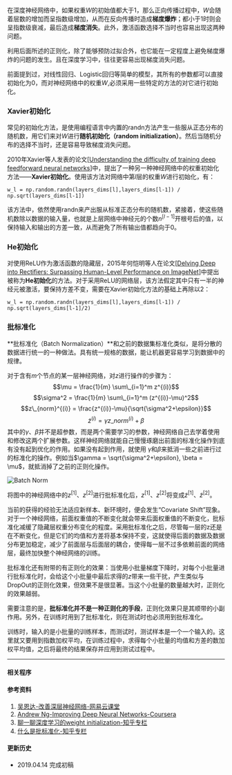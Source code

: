 在深度神经网络中，如果权重$W$的初始值都大于$1$，那么正向传播过程中，$W$会随着层数的增加而呈指数级增加，从而在反向传播时造成**梯度爆炸**；都小于$1$时则会呈指数级衰减，最后造成**梯度消失**。此外，激活函数选择不当时也容易出现这两种问题。

利用后面所述的正则化，除了能够预防过拟合外，也它能在一定程度上避免梯度爆炸的问题的发生。且在深度学习中，往往更容易出现梯度消失问题。

前面提到过，对线性回归、Logistic回归等简单的模型，其所有的参数都可以直接初始化为$0$，而对神经网络中的权重$W$,必须采用一些特定的方法的对它进行初始化。

### Xavier初始化
常见的初始化方法，是使用编程语言中内置的randn方法产生一些服从正态分布的随机数，用它们来对$W$进行**随机初始化（random initialization）**。然后当随机分布的选择不当时，还是容易导致梯度消失问题。

2010年Xavier等人发表的论文[[Understanding the difficulty of training deep feedforward neural networks](http://proceedings.mlr.press/v9/glorot10a/glorot10a.pdf)]中，提出了一种另一种神经网络中的权重初始化方法——**Xavier初始化**。使用该方法对网络中第$l$层的权重$W$进行初始化，有：
```
w_l = np.random.randn(layers_dims[l],layers_dims[l-1]) / np.sqrt(layers_dims[l-1])
```
该方法中，依然使用randn来产出服从标准正态分布的随机数，紧接着，使这些随机数除以数据的输入量，也就是上层网络中神经元的个数$n^{[l-1]}$开根号后的值，以保持输入和输出的方差一致，从而避免了所有输出值都趋向于0。

### He初始化
对使用ReLU作为激活函数的隐藏层，2015年何恺明等人在论文[[Delving Deep into Rectifiers: Surpassing Human-Level Performance on ImageNet](https://www.cv-foundation.org/openaccess/content_iccv_2015/papers/He_Delving_Deep_into_ICCV_2015_paper.pdf)]中提出被称为**He初始化**的方法。对于采用ReLU的网络层，该方法假定其中只有一半的神经元被激活，要保持方差不变，需要在Xavier初始化方法的基础上再除以$2$：
```
w_l = np.random.randn(layers_dims[l],layers_dims[l-1]) / np.sqrt(layers_dims[l-1]/2)
```
### 批标准化

**批标准化（Batch Normalization）**和之前的数据集标准化类似，是将分散的数据进行统一的一种做法。具有统一规格的数据，能让机器更容易学习到数据中的规律。

对于含有$m$个节点的某一层神经网络，对$z$进行操作的步骤为：$$\mu = \frac{1}{m} \sum\_{i=1}^m z^{(i)}$$ $$\sigma^2 = \frac{1}{m} \sum\_{i=1}^m (z^{(i)}-\mu)^2$$ $$z\_{norm}^{(i)} = \frac{z^{(i)}-\mu}{\sqrt{\sigma^2+\epsilon}}$$ $$\tilde{z}^{(i)} = \gamma z\_{norm}^{(i)}+\beta$$
其中的$\gamma$、$\beta$并不是超参数，而是两个需要学习的参数，神经网络自己去学着使用和修改这两个扩展参数。这样神经网络就能自己慢慢琢磨出前面的标准化操作到底有没有起到优化的作用。如果没有起到作用，就使用 $\gamma$和$\beta$来抵消一些之前进行过的标准化的操作。例如当$\gamma = \sqrt{\sigma^2+\epsilon}, \beta = \mu$，就抵消掉了之前的正则化操作。

![Batch Norm](https://ws1.sinaimg.cn/large/82e16446ly1fk9r4pxdodj20ik05smxu.jpg)

将图中的神经网络中的$z^{[1]}$、$z^{[2]}$进行批标准化后，$z^{[1]}$、$z^{[2]}$将变成$\tilde{z}^{[1]}$、$\tilde{z}^{[2]}$。

当前的获得的经验无法适应新样本、新环境时，便会发生“Covariate Shift”现象。对于一个神经网络，前面权重值的不断变化就会带来后面权重值的不断变化，批标准化减缓了隐藏层权重分布变化的程度。采用批标准化之后，尽管每一层的z还是在不断变化，但是它们的均值和方差将基本保持不变，这就使得后面的数据及数据分布更加稳定，减少了前面层与后面层的耦合，使得每一层不过多依赖前面的网络层，最终加快整个神经网络的训练。

批标准化还有附带的有正则化的效果：当使用小批量梯度下降时，对每个小批量进行批标准化时，会给这个小批量中最后求得的$z$带来一些干扰，产生类似与DropOut的正则化效果，但效果不是很显著。当这个小批量的数量越大时，正则化的效果越弱。

需要注意的是，**批标准化并不是一种正则化的手段**，正则化效果只是其顺带的小副作用。另外，在训练时用到了批标准化，则在测试时也必须用到批标准化。

训练时，输入的是小批量的训练样本，而测试时，测试样本是一个一个输入的。这里就又要用到指数加权平均，在训练过程中，求得每个小批量的均值和方差的数加权平均值，之后将最终的结果保存并应用到测试过程中。

***
#### 相关程序


#### 参考资料
1. [吴恩达-改善深层神经网络-网易云课堂](http://mooc.study.163.com/course/deeplearning_ai-2001281003#/info)
2. [Andrew Ng-Improving Deep Neural Networks-Coursera](https://www.coursera.org/learn/deep-neural-network/)
3. [聊一聊深度学习的weight initialization-知乎专栏](https://zhuanlan.zhihu.com/p/25110150)
4. [什么是批标准化-知乎专栏](https://zhuanlan.zhihu.com/p/24810318)


#### 更新历史
* 2019.04.14 完成初稿
